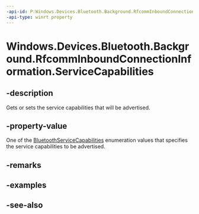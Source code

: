 ----api-id: P:Windows.Devices.Bluetooth.Background.RfcommInboundConnectionInformation.ServiceCapabilities
-api-type: winrt property
---<!-- Property syntaxpublic Windows.Devices.Bluetooth.BluetoothServiceCapabilities ServiceCapabilities { get;  set; }--># Windows.Devices.Bluetooth.Background.RfcommInboundConnectionInformation.ServiceCapabilities## -descriptionGets or sets the service capabilities that will be advertised.## -property-valueOne of the [BluetoothServiceCapabilities](../windows.devices.bluetooth/bluetoothservicecapabilities.md) enumeration values that specifies the service capabilities to be advertised.## -remarks## -examples## -see-also